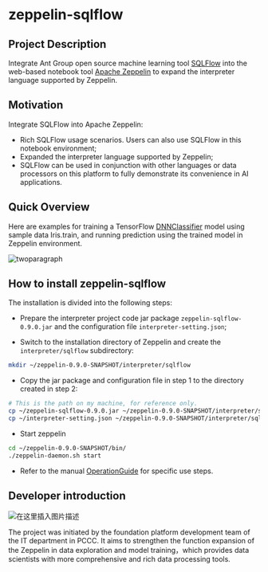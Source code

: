 # zeppelin-sqlflow

## Project Description

Integrate Ant Group open source machine learning tool [SQLFlow](http://sqlflow.org/sqlflow) into the web-based notebook tool [Apache Zeppelin](http://zeppelin.apache.org/) to expand the interpreter language supported by Zeppelin.

## Motivation

Integrate SQLFlow into Apache Zeppelin:

- Rich SQLFlow usage scenarios. Users can also use SQLFlow in this notebook environment;
- Expanded the interpreter language supported by Zeppelin;
- SQLFlow can be used in conjunction with other languages or data processors on this platform to fully demonstrate its convenience in AI applications.

## Quick Overview

Here are examples for training a TensorFlow [DNNClassifier](https://www.tensorflow.org/api_docs/python/tf/estimator/DNNClassifier) model using sample data Iris.train, and running prediction using the trained model in Zeppelin environment.

![twoparagraph](https://user-images.githubusercontent.com/65579930/122882581-ed896580-d36e-11eb-95d5-611a841c5349.jpg)

## How to install zeppelin-sqlflow

The installation is divided into the following steps:

- Prepare the interpreter project code jar package `zeppelin-sqlflow-0.9.0.jar` and the configuration file `interpreter-setting.json`;

- Switch to the installation directory of Zeppelin and create the `interpreter/sqlflow` subdirectory:
```bash
mkdir ~/zeppelin-0.9.0-SNAPSHOT/interpreter/sqlflow
```

- Copy the jar package and configuration file in step 1 to the directory created in step 2:
```bash
# This is the path on my machine, for reference only.
cp ~/zeppelin-sqlflow-0.9.0.jar ~/zeppelin-0.9.0-SNAPSHOT/interpreter/sqlflow
cp ~/interpreter-setting.json ~/zeppelin-0.9.0-SNAPSHOT/interpreter/sqlflow
```

- Start zeppelin
```bash
cd ~/zeppelin-0.9.0-SNAPSHOT/bin/
./zeppelin-daemon.sh start
```

- Refer to the manual [OperationGuide](https://github.com/sql-machine-learning/zeppelin-sqlflow/blob/develop/doc/OperationGuide.md) for specific use steps.

## Developer introduction
![在这里插入图片描述](https://img-blog.csdnimg.cn/20210324184811730.png)

The project was initiated by the foundation platform development team of the IT department in PCCC. It aims to strengthen the function expansion of the Zeppelin in data exploration and model training，which provides data scientists with more comprehensive and rich data processing tools.
